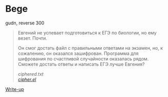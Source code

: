 # Bege

gudn, reverse 300

> Евгений не успевает подготовиться к ЕГЭ по биологии, но ему везет. Почти.
>
> Он смог достать файл с правильными ответами на экзамен, но, к сожалению, он оказался зашифрован. Программа для шифрования по счастливой случайности оказалась рядом. Сможете достать ответы и написать ЕГЭ лучше Евгения?
>
> *ciphered.txt*  
> *[cipher.el](attachments/cipher.el)*

[Write-up](WRITEUP.md)
